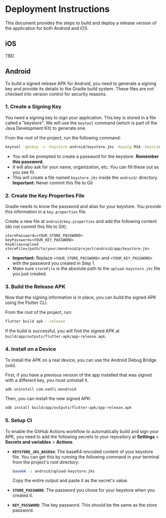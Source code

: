 # Deployment Instructions

This document provides the steps to build and deploy a release version of the application for both Android and iOS.

## iOS

TBD

## Android

To build a signed release APK for Android, you need to generate a signing key and provide its details to the Gradle build system. These files are not checked into version control for security reasons.

### 1. Create a Signing Key

You need a signing key to sign your application. This key is stored in a file called a "keystore". We will use the `keytool` command (which is part of the Java Development Kit) to generate one.

From the root of the project, run the following command:

```bash
keytool -genkey -v -keystore android/keystore.jks -keyalg RSA -keysize 2048 -validity 10000 -alias release
```

- You will be prompted to create a password for the keystore. **Remember this password.**
- It will also ask for your name, organization, etc. You can fill these out as you see fit.
- This will create a file named `keystore.jks` inside the `android/` directory. **Important:** Never commit this file to Git

### 2. Create the Key Properties File

Gradle needs to know the password and alias for your keystore. You provide this information in a `key.properties` file.

Create a new file at `android/key.properties` and add the following content (do not commit this file to Git):

```properties
storePassword=<YOUR_STORE_PASSWORD>
keyPassword=<YOUR_KEY_PASSWORD>
keyAlias=upload
storeFile=/path/to/your/mondroid/project/android/app/keystore.jks
```

- **Important:** Replace `<YOUR_STORE_PASSWORD>` and `<YOUR_KEY_PASSWORD>` with the password you created in Step 1.
- Make sure `storeFile` is the absolute path to the `upload-keystore.jks` file you just created.

### 3. Build the Release APK

Now that the signing information is in place, you can build the signed APK using the Flutter CLI.

From the root of the project, run:

```bash
flutter build apk --release
```

If the build is successful, you will find the signed APK at `build/app/outputs/flutter-apk/app-release.apk`.

### 4. Install on a Device

To install the APK on a real device, you can use the Android Debug Bridge (`adb`).

First, if you have a previous version of the app installed that was signed with a different key, you must uninstall it.

```bash
adb uninstall com.vedfi.mondroid
```

Then, you can install the new signed APK:

```bash
adb install build/app/outputs/flutter-apk/app-release.apk
```

### 5. Setup CI

To enable the GitHub Actions workflow to automatically build and sign your APK, you need to add the following secrets to your repository at **Settings** > **Secrets and variables** > **Actions**.

- **`KEYSTORE_JKS_BASE64`**: The base64-encoded content of your keystore file. You can get this by running the following command in your terminal from the project's root directory:
  ```bash
  base64 -i android/upload-keystore.jks
  ```
  Copy the entire output and paste it as the secret's value.

- **`STORE_PASSWORD`**: The password you chose for your keystore when you created it.

- **`KEY_PASSWORD`**: The key password. This should be the same as the store password. 